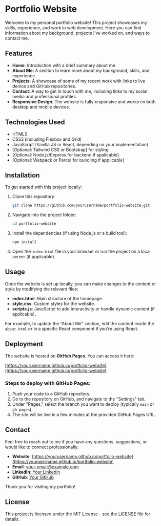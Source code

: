 # Portfolio Website

Welcome to my personal portfolio website! This project showcases my skills, experience, and work in web development. Here you can find information about my background, projects I've worked on, and ways to contact me.

## Features

- **Home**: Introduction with a brief summary about me.
- **About Me**: A section to learn more about my background, skills, and experience.
- **Projects**: A showcase of some of my recent work with links to live demos and GitHub repositories.
- **Contact**: A way to get in touch with me, including links to my social media and professional profiles.
- **Responsive Design**: The website is fully responsive and works on both desktop and mobile devices.

## Technologies Used

- HTML5
- CSS3 (including Flexbox and Grid)
- JavaScript (Vanilla JS or React, depending on your implementation)
- [Optional: Tailwind CSS or Bootstrap] for styling
- [Optional: Node.js/Express for backend if applicable]
- [Optional: Webpack or Parcel for bundling if applicable]

## Installation

To get started with this project locally:

1. Clone this repository:
    ```bash
    git clone https://github.com/yourusername/portfolio-website.git
    ```
2. Navigate into the project folder:
    ```bash
    cd portfolio-website
    ```
3. Install the dependencies (if using Node.js or a build tool):
    ```bash
    npm install
    ```

4. Open the `index.html` file in your browser or run the project on a local server (if applicable).

## Usage

Once the website is set up locally, you can make changes to the content or style by modifying the relevant files:

- **index.html**: Main structure of the homepage.
- **style.css**: Custom styles for the website.
- **scripts.js**: JavaScript to add interactivity or handle dynamic content (if applicable).

For example, to update the "About Me" section, edit the content inside the `about.html` or in a specific React component if you're using React.

## Deployment

The website is hosted on **GitHub Pages**. You can access it here:

[https://yourusername.github.io/portfolio-website](https://yourusername.github.io/portfolio-website)

### Steps to deploy with GitHub Pages:
1. Push your code to a GitHub repository.
2. Go to the repository on GitHub, and navigate to the "Settings" tab.
3. Under "Pages," select the branch you want to deploy (typically `main` or `gh-pages`).
4. The site will be live in a few minutes at the provided GitHub Pages URL.

## Contact

Feel free to reach out to me if you have any questions, suggestions, or would like to connect professionally:

- **Website**: [https://yourusername.github.io/portfolio-website](https://yourusername.github.io/portfolio-website)
- **Email**: [your-email@example.com](mailto:your-email@example.com)
- **LinkedIn**: [Your LinkedIn](https://www.linkedin.com/in/yourprofile)
- **GitHub**: [Your GitHub](https://github.com/yourusername)

Thank you for visiting my portfolio!

## License

This project is licensed under the MIT License - see the [LICENSE](LICENSE) file for details.
